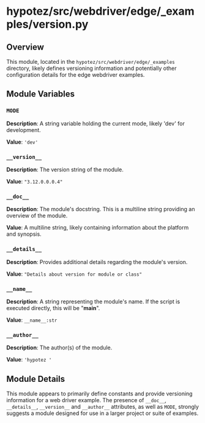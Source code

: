 # hypotez/src/webdriver/edge/_examples/version.py

## Overview

This module, located in the `hypotez/src/webdriver/edge/_examples` directory, likely defines versioning information and potentially other configuration details for the edge webdriver examples.

## Module Variables

### `MODE`

**Description**: A string variable holding the current mode, likely 'dev' for development.

**Value**: `'dev'`

### `__version__`

**Description**: The version string of the module.

**Value**: `"3.12.0.0.0.4"`

### `__doc__`

**Description**: The module's docstring.  This is a multiline string providing an overview of the module.

**Value**: A multiline string, likely containing information about the platform and synopsis.


### `__details__`

**Description**: Provides additional details regarding the module's version.

**Value**: `"Details about version for module or class"`


### `__name__`

**Description**: A string representing the module's name.  If the script is executed directly, this will be "__main__".

**Value**: `__name__:str`


### `__author__`

**Description**: The author(s) of the module.

**Value**: `'hypotez '`


## Module Details

This module appears to primarily define constants and provide versioning information for a web driver example.  The presence of `__doc__`, `__details__`, `__version__` and `__author__` attributes, as well as `MODE`, strongly suggests a module designed for use in a larger project or suite of examples.